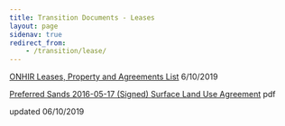 ```yaml
---
title: Transition Documents - Leases
layout: page
sidenav: true
redirect_from:
    - /transition/lease/
--- 
```


[ONHIR Leases, Property and Agreements List]({{site.baseurl}}/assets/documents/transition/lease/ONHIR%20Leases,%20Property%20and%20Agreements%20List.xls) 6/10/2019

[Preferred Sands 2016-05-17 (Signed) Surface Land Use Agreement]({{site.baseurl}}/assets/documents/transition/leasedocs/Preferred_Sands-2016-05-17-(Signed)-Surface-Land-Use-Agreement.pdf) pdf

updated 06/10/2019
